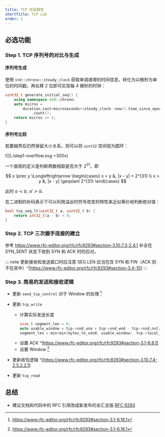 ```yaml
---
title: TCP 实验报告
shortTitle: TCP Lab
order: 1
---
```


## 必选功能

### Step 1. TCP 序列号的对比与生成

#### 序列号生成

使用 `std::chrono::steady_clock` 获取单调递增的时间信息，转化为以微秒为单位的时间戳，再右移 2 位即可实现每 4 微秒的时钟：

```cpp
uint32_t generate_initial_seq() {
    using namespace std::chrono;
    auto micros =
        duration_cast<microseconds>(steady_clock::now().time_since_epoch())
            .count();
    return micros >> 2;
}
```

#### 序列号比较

若要越界后仍然保留大小关系，则可以将 `uint32` 空间视为圆环：

![](./step1-overflow.svg =300x)

一个直观的定义是判断两数相距是否大于 $2^{31}$，即

$$
x \prec y \Longleftrightarrow
\begin{cases}
    x < y &, |x - y| < 2^{31} \\
    x > y &, |x - y| \geqslant 2^{31}
\end{cases}
$$

此时 $a \prec b,\ a' \succ b$.

在二进制的补码表示下可以利用溢出时符号改变的特性来近似等价地判断绝对值：

```cpp
bool tcp_seq_lt(uint32_t a, uint32_t b) {
    return int32_t(a - b) < 0;
}
```


### Step 2. TCP 三次握手连接的建立

参考 https://www.rfc-editor.org/rfc/rfc9293#section-3.10.7.3-2.4.1 补全在 SYN_SENT 状态下收到 SYN 和 ACK 时的应对。

::: note 更新接收和发送窗口时应注意
SEG.LEN 应当包含 SYN 和 FIN（ACK 则不在其中）^[https://www.rfc-editor.org/rfc/rfc9293#section-3.4-10]
:::


### Step 3. 简易的发送和接收逻辑

- 更新 `send_tcp_control` 对于 Window 的处理 [^window]

- 更新 `tcp_write`
    - 计算实际发送长度
        ```cpp
        size_t segment_len = 0;
        auto usable_window = tcp->snd_una + tcp->snd_wnd - tcp->snd_nxt;
        segment_len = min(min(bytes_to_send, usable_window), tcp->local_mss);
        ```
    - 设置 ACK ^[https://www.rfc-editor.org/rfc/rfc9293#section-3.1-6.8.1]
    - 设置 Window [^window]

- 更新收包逻辑 ^[https://www.rfc-editor.org/rfc/rfc9293#section-3.10.7.4-2.5.2.2.1]

- 更新 `tcp_read`


[^window]: https://www.rfc-editor.org/rfc/rfc9293#section-3.1-6.16.1


## 总结

- 建议文档和代码中的 RFC 引用改成新发布的全汇总版 [RFC 9293](https://www.rfc-editor.org/rfc/rfc9293)

